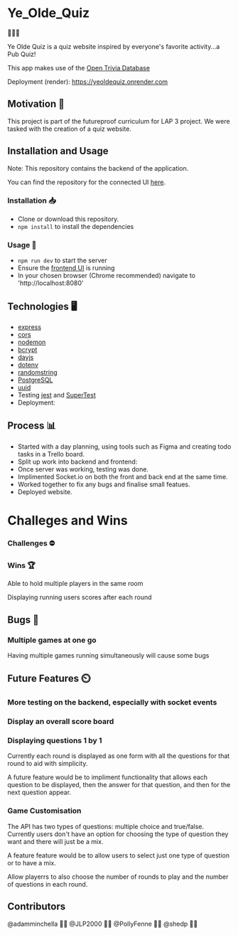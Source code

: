 # Ye_Olde_Quiz

:beer::beer::beer:

Ye Olde Quiz is a quiz website inspired by everyone's favorite activity...a Pub Quiz!

This app makes use of the [Open Trivia Database](https://opentdb.com/)

Deployment (render): https://yeoldequiz.onrender.com

## Motivation :muscle:

This project is part of the futureproof curriculum for LAP 3 project. We were tasked with the creation of a quiz website.

## Installation and Usage

Note: This repository contains the backend of the application.

You can find the repository for the connected UI [here](https://github.com/PollyFenne/Ye_olde_quiz_frontend).

### Installation :inbox_tray:

- Clone or download this repository.
- `npm install` to install the dependencies

### Usage :open_file_folder:

- `npm run dev` to start the server
- Ensure the [frontend UI](https://github.com/PollyFenne/Ye_olde_quiz_frontend) is running  
- In your chosen browser (Chrome recommended) navigate to 'http://localhost:8080'

## Technologies :desktop_computer:

- [express](https://www.npmjs.com/package/express)
- [cors](https://www.npmjs.com/package/cors)
- [nodemon](https://www.npmjs.com/package/nodemon)
- [bcrypt](https://www.npmjs.com/package/bcrypt)
- [dayjs](https://www.npmjs.com/package/dayjs)
- [dotenv](https://www.npmjs.com/package/dotenv)
- [randomstring](https://www.npmjs.com/package/randomstring)
- [PostgreSQL](https://www.postgresql.org/)
- [uuid](https://www.npmjs.com/package/uuid)
- Testing [jest](https://www.npmjs.com/package/jest) and [SuperTest](https://www.npmjs.com/package/supertest)
- Deployment: 

## Process :bar_chart:

- Started with a day planning, using tools such as Figma and creating todo tasks in a Trello board.
- Split up work into backend and frontend:
- Once server was working, testing was done.
- Implimented Socket.io on both the front and back end at the same time.
- Worked together to fix any bugs and finalise small featues.
- Deployed website.

# Challeges and Wins

### Challenges :no_entry:

### Wins :trophy:

Able to hold multiple players in the same room

Displaying running users scores after each round

## Bugs :bug:

### Multiple games at one go

Having multiple games running simultaneously will cause some bugs

## Future Features :timer_clock:

### More testing on the backend, especially with socket events

### Display an overall score board

### Displaying questions 1 by 1

Currently each round is displayed as one form with all the questions for that round to aid with simplicity.

A future feature would be to impliment functionality that allows each question to be displayed, then the answer for that question, and then for the next question appear.

### Game Customisation

The API has two types of questions: multiple choice and true/false. Currently users don't have an option for choosing the type of question they want and there will just be a mix.

A feature feature would be to allow users to select just one type of question or to have a mix.

Allow playerrs to also choose the number of rounds to play and the number of questions in each round.

## Contributors

@adamminchella :man_technologist:
@JLP2000 :man_technologist:
@PollyFenne :woman_technologist:
@shedp :man_technologist:
